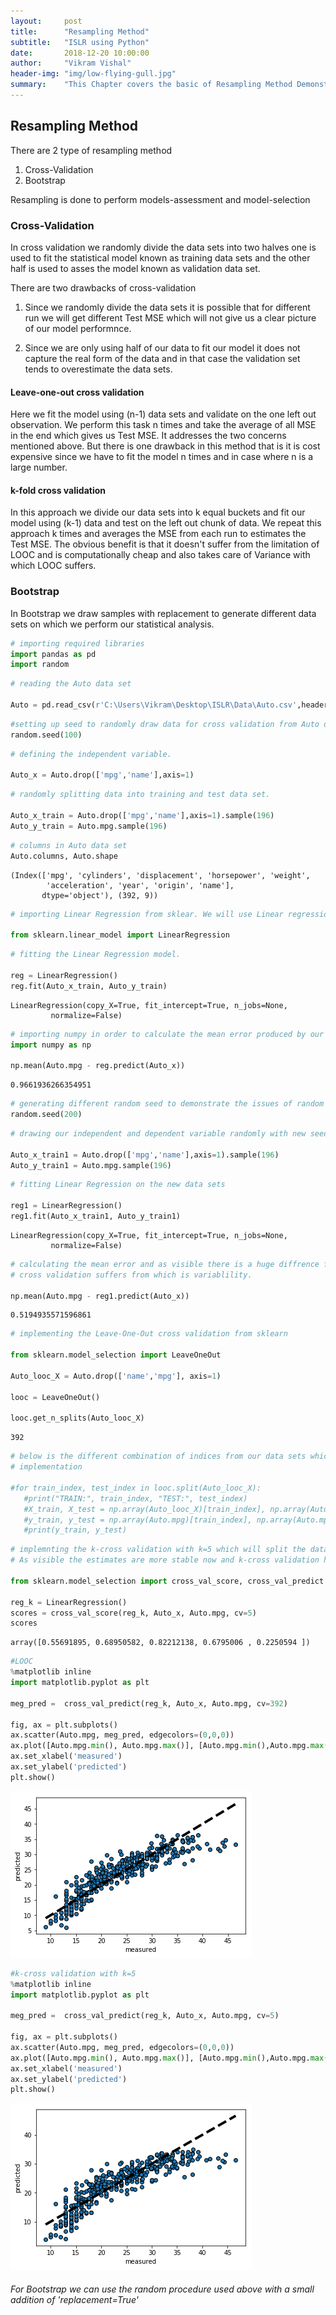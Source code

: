 ```yaml
---
layout:     post
title:      "Resampling Method"
subtitle:   "ISLR using Python"
date:       2018-12-20 10:00:00
author:     "Vikram Vishal"
header-img: "img/low-flying-gull.jpg"
summary:    "This Chapter covers the basic of Resampling Method Demonstrated in ISLR"
---
```


## Resampling Method

There are 2 type of resampling method

1. Cross-Validation
2. Bootstrap

Resampling is done to perform models-assessment and model-selection

### Cross-Validation

In cross validation we randomly divide the data sets into two halves one is used to fit the statistical model known as training data sets and the other half is used to asses the model known as validation data set.

There are two drawbacks of cross-validation

1. Since we randomly divide the data sets it is possible that for different run we will get different Test MSE which will not give us a clear picture of our model performnce.

2. Since we are only using half of our data to fit our model it does not capture the real form of the data and in that case the validation set tends to overestimate the data sets.

#### Leave-one-out cross validation

Here we fit the model using (n-1) data sets and validate on the one left out observation. We perform this task n times and take the average of all MSE in the end which gives us Test MSE. It addresses the two concerns mentioned above. But there is one drawback in this method that is it is cost expensive since we have to fit the model n times and in case where n is a large number.

#### k-fold cross validation

In this approach we divide our data sets into k equal buckets and fit our model using (k-1) data and test on the left out chunk of data. We repeat this approach k times and averages the MSE from each run to estimates the Test MSE. The obvious benefit is that it doesn't suffer from the limitation of LOOC and is computationally cheap and also takes care of Variance with which LOOC suffers.

### Bootstrap

In Bootstrap we draw samples with replacement to generate different data sets on which we perform our statistical analysis.


```python
# importing required libraries
import pandas as pd
import random
```


```python
# reading the Auto data set

Auto = pd.read_csv(r'C:\Users\Vikram\Desktop\ISLR\Data\Auto.csv',header='infer', index_col='Column1')
```


```python
#setting up seed to randomly draw data for cross validation from Auto data set
random.seed(100)
```


```python
# defining the independent variable.

Auto_x = Auto.drop(['mpg','name'],axis=1)
```


```python
# randomly splitting data into training and test data set.

Auto_x_train = Auto.drop(['mpg','name'],axis=1).sample(196)
Auto_y_train = Auto.mpg.sample(196)
```


```python
# columns in Auto data set
Auto.columns, Auto.shape
```




    (Index(['mpg', 'cylinders', 'displacement', 'horsepower', 'weight',
            'acceleration', 'year', 'origin', 'name'],
           dtype='object'), (392, 9))




```python
# importing Linear Regression from sklear. We will use Linear regression to study the impact of resampling.

from sklearn.linear_model import LinearRegression
```


```python
# fitting the Linear Regression model.

reg = LinearRegression()
reg.fit(Auto_x_train, Auto_y_train)
```




    LinearRegression(copy_X=True, fit_intercept=True, n_jobs=None,
             normalize=False)




```python
# importing numpy in order to calculate the mean error produced by our model. As we can see that MSE is -1.072
import numpy as np

np.mean(Auto.mpg - reg.predict(Auto_x))
```




    0.9661936266354951




```python
# generating different random seed to demonstrate the issues of random resampling
random.seed(200)
```


```python
# drawing our independent and dependent variable randomly with new seed

Auto_x_train1 = Auto.drop(['mpg','name'],axis=1).sample(196)
Auto_y_train1 = Auto.mpg.sample(196)
```


```python
# fitting Linear Regression on the new data sets

reg1 = LinearRegression()
reg1.fit(Auto_x_train1, Auto_y_train1)
```




    LinearRegression(copy_X=True, fit_intercept=True, n_jobs=None,
             normalize=False)




```python
# calculating the mean error and as visible there is a huge diffrence from -1.07 to 0.144. This tells us the issue which 
# cross validation suffers from which is variablility.

np.mean(Auto.mpg - reg1.predict(Auto_x))
```




    0.5194935571596861




```python
# implementing the Leave-One-Out cross validation from sklearn

from sklearn.model_selection import LeaveOneOut

Auto_looc_X = Auto.drop(['name','mpg'], axis=1)

looc = LeaveOneOut()

looc.get_n_splits(Auto_looc_X)
```




    392




```python
# below is the different combination of indices from our data sets which were split into training and test using LOOC
# implementation

#for train_index, test_index in looc.split(Auto_looc_X):
   #print("TRAIN:", train_index, "TEST:", test_index)
   #X_train, X_test = np.array(Auto_looc_X)[train_index], np.array(Auto_looc_X)[test_index]
   #y_train, y_test = np.array(Auto.mpg)[train_index], np.array(Auto.mpg)[test_index]
   #print(y_train, y_test)
```


```python
# implemnting the k-cross validation with k=5 which will split the data set in 5 equal samples and will evaluate the performance.
# As visible the estimates are more stable now and k-cross validation has addressed the issue of variability to some extent.

from sklearn.model_selection import cross_val_score, cross_val_predict

reg_k = LinearRegression()
scores = cross_val_score(reg_k, Auto_x, Auto.mpg, cv=5)
scores
```




    array([0.55691895, 0.68950582, 0.82212138, 0.6795006 , 0.2250594 ])




```python
#LOOC
%matplotlib inline
import matplotlib.pyplot as plt

meg_pred =  cross_val_predict(reg_k, Auto_x, Auto.mpg, cv=392)

fig, ax = plt.subplots()
ax.scatter(Auto.mpg, meg_pred, edgecolors=(0,0,0))
ax.plot([Auto.mpg.min(), Auto.mpg.max()], [Auto.mpg.min(),Auto.mpg.max()], 'k--',lw=4)
ax.set_xlabel('measured')
ax.set_ylabel('predicted')
plt.show()
```


![](/assets/Chapter%20-%205_files/Chapter%20-%205_17_0.png)



```python
#k-cross validation with k=5
%matplotlib inline
import matplotlib.pyplot as plt

meg_pred =  cross_val_predict(reg_k, Auto_x, Auto.mpg, cv=5)

fig, ax = plt.subplots()
ax.scatter(Auto.mpg, meg_pred, edgecolors=(0,0,0))
ax.plot([Auto.mpg.min(), Auto.mpg.max()], [Auto.mpg.min(),Auto.mpg.max()], 'k--',lw=4)
ax.set_xlabel('measured')
ax.set_ylabel('predicted')
plt.show()
```


![](/assets/Chapter%20-%205_files/Chapter%20-%205_18_0.png)


###### For Bootstrap we can use the random procedure used above with a small addition of 'replacement=True'

